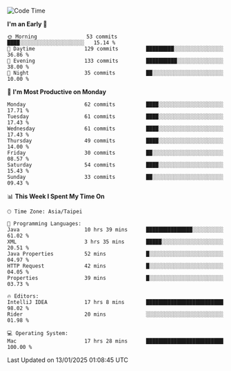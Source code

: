 <!--START_SECTION:waka-->
![Code Time](http://img.shields.io/badge/Code%20Time-1%2C575%20hrs%2050%20mins-blue)

**I'm an Early 🐤** 

```text
🌞 Morning                53 commits          ████░░░░░░░░░░░░░░░░░░░░░   15.14 % 
🌆 Daytime                129 commits         █████████░░░░░░░░░░░░░░░░   36.86 % 
🌃 Evening                133 commits         ██████████░░░░░░░░░░░░░░░   38.00 % 
🌙 Night                  35 commits          ██░░░░░░░░░░░░░░░░░░░░░░░   10.00 % 
```
📅 **I'm Most Productive on Monday** 

```text
Monday                   62 commits          ████░░░░░░░░░░░░░░░░░░░░░   17.71 % 
Tuesday                  61 commits          ████░░░░░░░░░░░░░░░░░░░░░   17.43 % 
Wednesday                61 commits          ████░░░░░░░░░░░░░░░░░░░░░   17.43 % 
Thursday                 49 commits          ████░░░░░░░░░░░░░░░░░░░░░   14.00 % 
Friday                   30 commits          ██░░░░░░░░░░░░░░░░░░░░░░░   08.57 % 
Saturday                 54 commits          ████░░░░░░░░░░░░░░░░░░░░░   15.43 % 
Sunday                   33 commits          ██░░░░░░░░░░░░░░░░░░░░░░░   09.43 % 
```


📊 **This Week I Spent My Time On** 

```text
🕑︎ Time Zone: Asia/Taipei

💬 Programming Languages: 
Java                     10 hrs 39 mins      ███████████████░░░░░░░░░░   61.02 % 
XML                      3 hrs 35 mins       █████░░░░░░░░░░░░░░░░░░░░   20.51 % 
Java Properties          52 mins             █░░░░░░░░░░░░░░░░░░░░░░░░   04.97 % 
HTTP Request             42 mins             █░░░░░░░░░░░░░░░░░░░░░░░░   04.05 % 
Properties               39 mins             █░░░░░░░░░░░░░░░░░░░░░░░░   03.73 % 

🔥 Editors: 
IntelliJ IDEA            17 hrs 8 mins       █████████████████████████   98.02 % 
Rider                    20 mins             ░░░░░░░░░░░░░░░░░░░░░░░░░   01.98 % 

💻 Operating System: 
Mac                      17 hrs 28 mins      █████████████████████████   100.00 % 
```


 Last Updated on 13/01/2025 01:08:45 UTC
<!--END_SECTION:waka-->
